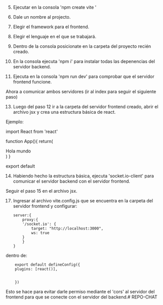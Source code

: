 5. Ejecutar en la consola 'npm create vite '


6. Dale un nombre al projecto.


7. Elegir el framework para el frontend.


8. Elegir el lenguaje en el que se trabajará.


9. Dentro de la consola posicionate en la carpeta del proyecto recién creado.


10. En la consola ejecuta 'npm i' para instalar todas las depenencias del servidor backend.


11. Ejecuta en la consola 'npm run dev' para comprobar que el servidor frontend funcione.


Ahora a comunicar ambos servidores (ir al index para seguir el siguiente paso)


13. Luego del paso 12 ir a la carpeta del servidor frontend creado, abrir el archivo jsx y crea una estructura básica de react. 

Ejemplo:

import React from 'react'

function App(){
    return(
        <div>Hola mundo</div>
    )
}

export default


14. Habiendo hecho la estructura básica, ejecuta 'socket.io-client' para comunicar el servidor backend con el servidor frontend.


Seguir el paso 15 en el archivo jsx.


17. Ingresar al archivo vite.config.js que se encuentra en la carpeta del servidor frontend y configurar:

        server:{
            proxy:{
            '/socket.io': {
                target: "http://localhost:3000",
                ws: true
            }
            }
        }



dentro de:

        export default defineConfig({
        plugins: [react()],
  
  
        })


Esto se hace para evitar darle permiso mediante el 'cors' al servidor del frontend para que se conecte con el servidor del backend.#   R E P O - C H A T  
 